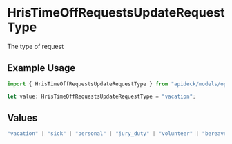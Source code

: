 # HrisTimeOffRequestsUpdateRequestType

The type of request

## Example Usage

```typescript
import { HrisTimeOffRequestsUpdateRequestType } from "apideck/models/operations";

let value: HrisTimeOffRequestsUpdateRequestType = "vacation";
```

## Values

```typescript
"vacation" | "sick" | "personal" | "jury_duty" | "volunteer" | "bereavement" | "other"
```
